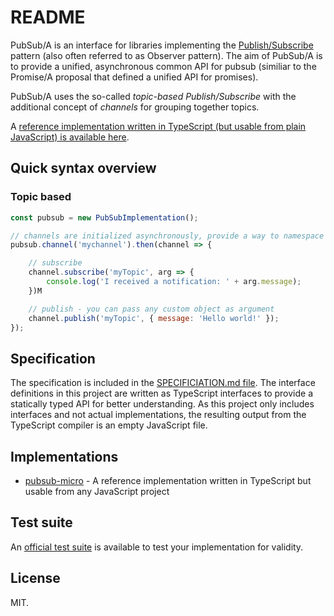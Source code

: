 # README

PubSub/A is an interface for libraries implementing the [Publish/Subscribe][pubsub-pattern]
pattern (also often referred to as Observer pattern). The aim of PubSub/A is to provide a unified,
asynchronous common API for pubsub (similiar to the Promise/A proposal that defined a unified API
for promises).

PubSub/A uses the so-called _topic-based Publish/Subscribe_ with the additional concept of
_channels_ for grouping together topics.

A [reference implementation written in TypeScript (but usable from plain JavaScript) is available
here][reference-implementation].

## Quick syntax overview

### Topic based

```javascript
const pubsub = new PubSubImplementation();

// channels are initialized asynchronously, provide a way to namespace topics
pubsub.channel('mychannel').then(channel => {

    // subscribe
    channel.subscribe('myTopic', arg => {
        console.log('I received a notification: ' + arg.message);
    })M

    // publish - you can pass any custom object as argument
    channel.publish('myTopic', { message: 'Hello world!' });
});
```

## Specification

The specification is included in the [SPECIFICIATION.md file](SPECIFICATION.md). The interface
definitions in this project are written as TypeScript interfaces to provide a statically typed API
for better understanding. As this project only includes interfaces and not actual implementations,
the resulting output from the TypeScript compiler is an empty JavaScript file.

## Implementations

-   [pubsub-micro] - A reference implementation written in TypeScript but usable from any JavaScript
    project

[pubsub-pattern]: https://en.wikipedia.org/wiki/Publish–subscribe_pattern
[reference-implementation]: https://github.com/pubsub-a/micro
[pubsub-micro]: https://github.com/pubsub-a/micro

## Test suite

An [official test suite](https://github.com/pubsub-a/tests) is available to test your
implementation for validity.

## License

MIT.
